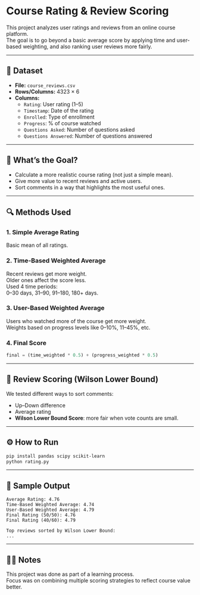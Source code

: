 # Course Rating & Review Scoring

This project analyzes user ratings and reviews from an online course platform.  
The goal is to go beyond a basic average score by applying time and user-based weighting, and also ranking user reviews more fairly.

---

## 📁 Dataset

- **File:** `course_reviews.csv`
- **Rows/Columns:** 4323 × 6  
- **Columns:**
  - `Rating`: User rating (1–5)
  - `Timestamp`: Date of the rating
  - `Enrolled`: Type of enrollment
  - `Progress`: % of course watched
  - `Questions Asked`: Number of questions asked
  - `Questions Answered`: Number of questions answered

---

## 🎯 What’s the Goal?

- Calculate a more realistic course rating (not just a simple mean).
- Give more value to recent reviews and active users.
- Sort comments in a way that highlights the most useful ones.

---

## 🔍 Methods Used

### 1. Simple Average Rating  
Basic mean of all ratings.

### 2. Time-Based Weighted Average  
Recent reviews get more weight.  
Older ones affect the score less.  
Used 4 time periods:  
0–30 days, 31–90, 91–180, 180+ days.

### 3. User-Based Weighted Average  
Users who watched more of the course get more weight.  
Weights based on progress levels like 0–10%, 11–45%, etc.

### 4. Final Score  
```python
final = (time_weighted * 0.5) + (progress_weighted * 0.5)
```

---

## 💬 Review Scoring (Wilson Lower Bound)

We tested different ways to sort comments:  
- Up–Down difference  
- Average rating  
- **Wilson Lower Bound Score**: more fair when vote counts are small.

---

## ⚙️ How to Run

```bash
pip install pandas scipy scikit-learn
python rating.py
```

---

## 🧾 Sample Output

```
Average Rating: 4.76
Time-Based Weighted Average: 4.74
User-Based Weighted Average: 4.79
Final Rating (50/50): 4.76
Final Rating (40/60): 4.79

Top reviews sorted by Wilson Lower Bound:
...
```

---

## 👩‍💻 Notes

This project was done as part of a learning process.  
Focus was on combining multiple scoring strategies to reflect course value better.

